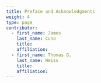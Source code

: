 ```yaml
---
title: Preface and Acknowledgments
weight: 4
type: page
contributor:
  - first_name: James
    last_name: Cuno
    title:
    affiliation:
  - first_name: Thomas G.
    last_name: Weiss
    title:
    affiliation:
---
```

